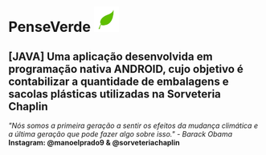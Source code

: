 # PenseVerde <img src="./penseverdelogo.png" alt="logo" width="50" height="50"> 
## [JAVA] Uma aplicação desenvolvida em programação nativa ANDROID, cujo objetivo é contabilizar a quantidade de embalagens e sacolas plásticas utilizadas na Sorveteria Chaplin 

*"Nós somos a primeira geração a sentir os efeitos da mudança climática e a última geração que pode fazer algo sobre isso." - Barack Obama*
</br>
**Instagram: @manoelprado9 & @sorveteriachaplin**
